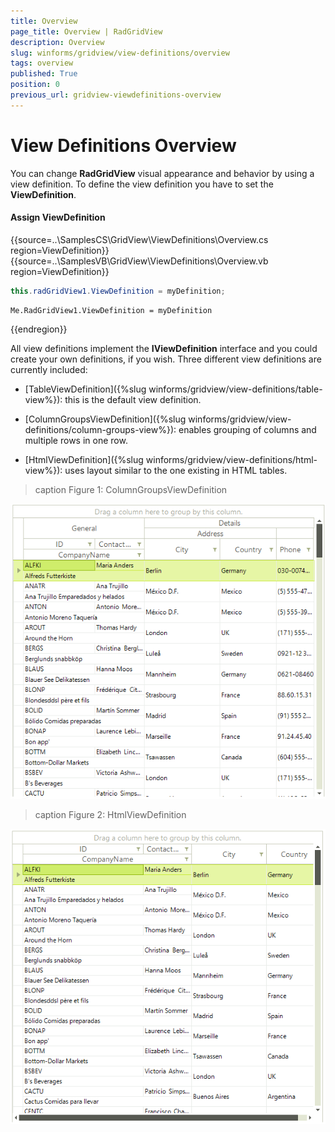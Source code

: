 ```yaml
---
title: Overview
page_title: Overview | RadGridView
description: Overview
slug: winforms/gridview/view-definitions/overview
tags: overview
published: True
position: 0
previous_url: gridview-viewdefinitions-overview
---
```


# View Definitions Overview

You can change __RadGridView__ visual appearance and behavior by using a view definition. To define the view definition you have to set the __ViewDefinition__.

#### Assign ViewDefinition

{{source=..\SamplesCS\GridView\ViewDefinitions\Overview.cs region=ViewDefinition}} 
{{source=..\SamplesVB\GridView\ViewDefinitions\Overview.vb region=ViewDefinition}} 

````C#
this.radGridView1.ViewDefinition = myDefinition;

````
````VB.NET
Me.RadGridView1.ViewDefinition = myDefinition

````

{{endregion}} 

All view definitions implement the __IViewDefinition__ interface and you could create your own definitions, if you wish. Three different view definitions are currently included: 

* [TableViewDefinition]({%slug winforms/gridview/view-definitions/table-view%}): this is the default view definition.

* [ColumnGroupsViewDefinition]({%slug winforms/gridview/view-definitions/column-groups-view%}): enables grouping of columns and multiple rows in one row.

* [HtmlViewDefinition]({%slug winforms/gridview/view-definitions/html-view%}): uses layout similar to the one existing in HTML tables.

>caption Figure 1: ColumnGroupsViewDefinition

![gridview-viewdefinitions-overview 001](images/gridview-viewdefinitions-overview001.png)

>caption Figure 2: HtmlViewDefinition

![gridview-viewdefinitions-overview 002](images/gridview-viewdefinitions-overview002.png)